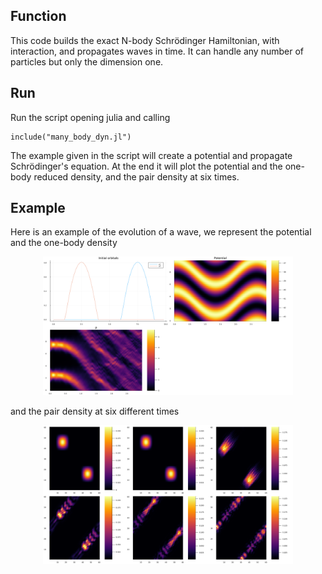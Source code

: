 ## Function
This code builds the exact N-body Schrödinger Hamiltonian, with interaction, and propagates waves in time. It can handle any number of particles but only the dimension one.

## Run
Run the script opening julia and calling
```
include("many_body_dyn.jl")
```
The example given in the script will create a potential and propagate Schrödinger's equation. At the end it will plot the potential and the one-body reduced density, and the pair density at six times.


## Example
Here is an example of the evolution of a wave, we represent the potential and the one-body density
<p align="center">
    <img src="plots/main.png" width="400" max-width="90%" alt="Plot" />
</p>
and the pair density at six different times
<p align="center">
    <img src="plots/pair_density_ρ.png" width="400" max-width="90%" alt="Plot" />
</p>
